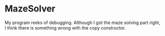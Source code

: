 # MazeSolver

My program reeks of debugging. Although I got the maze solving part right, I think there is something wrong with the copy constructor.
